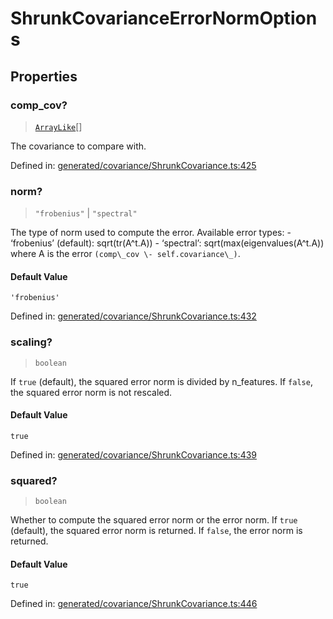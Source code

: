 # ShrunkCovarianceErrorNormOptions

## Properties

### comp\_cov?

> [`ArrayLike`](../types/ArrayLike.md)[]

The covariance to compare with.

Defined in:  [generated/covariance/ShrunkCovariance.ts:425](https://github.com/transitive-bullshit/scikit-learn-ts/blob/92ab806/packages/sklearn/src/generated/covariance/ShrunkCovariance.ts#L425)

### norm?

> `"frobenius"` \| `"spectral"`

The type of norm used to compute the error. Available error types: - ‘frobenius’ (default): sqrt(tr(A^t.A)) - ‘spectral’: sqrt(max(eigenvalues(A^t.A)) where A is the error `(comp\_cov \- self.covariance\_)`.

#### Default Value

`'frobenius'`

Defined in:  [generated/covariance/ShrunkCovariance.ts:432](https://github.com/transitive-bullshit/scikit-learn-ts/blob/92ab806/packages/sklearn/src/generated/covariance/ShrunkCovariance.ts#L432)

### scaling?

> `boolean`

If `true` (default), the squared error norm is divided by n\_features. If `false`, the squared error norm is not rescaled.

#### Default Value

`true`

Defined in:  [generated/covariance/ShrunkCovariance.ts:439](https://github.com/transitive-bullshit/scikit-learn-ts/blob/92ab806/packages/sklearn/src/generated/covariance/ShrunkCovariance.ts#L439)

### squared?

> `boolean`

Whether to compute the squared error norm or the error norm. If `true` (default), the squared error norm is returned. If `false`, the error norm is returned.

#### Default Value

`true`

Defined in:  [generated/covariance/ShrunkCovariance.ts:446](https://github.com/transitive-bullshit/scikit-learn-ts/blob/92ab806/packages/sklearn/src/generated/covariance/ShrunkCovariance.ts#L446)
